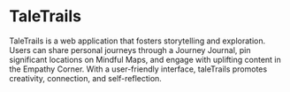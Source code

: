 # TaleTrails
TaleTrails is a web application that fosters storytelling and exploration. Users can share personal journeys through a Journey Journal, pin significant locations on Mindful Maps, and engage with uplifting content in the Empathy Corner. With a user-friendly interface, taleTrails promotes creativity, connection, and self-reflection.
